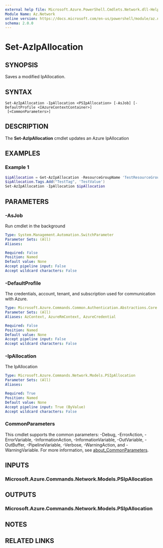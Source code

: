 ```yaml
---
external help file: Microsoft.Azure.PowerShell.Cmdlets.Network.dll-Help.xml
Module Name: Az.Network
online version: https://docs.microsoft.com/en-us/powershell/module/az.network/set-azipallocation
schema: 2.0.0
---
```


# Set-AzIpAllocation

## SYNOPSIS
Saves a modified IpAllocation.

## SYNTAX

```
Set-AzIpAllocation -IpAllocation <PSIpAllocation> [-AsJob] [-DefaultProfile <IAzureContextContainer>]
 [<CommonParameters>]
```

## DESCRIPTION
The **Set-AzIpAllocation** cmdlet updates an Azure IpAllocation

## EXAMPLES

### Example 1
```powershell
$ipAllocation = Get-AzIpAllocation -ResourceGroupName 'TestResourceGroup' -Name 'TestIpAllocation'
$ipAllocation.Tags.Add("TestTag", 'TestValue')
Set-AzIpAllocation -IpAllocation $ipAllocation
```

## PARAMETERS

### -AsJob
Run cmdlet in the background

```yaml
Type: System.Management.Automation.SwitchParameter
Parameter Sets: (All)
Aliases:

Required: False
Position: Named
Default value: None
Accept pipeline input: False
Accept wildcard characters: False
```

### -DefaultProfile
The credentials, account, tenant, and subscription used for communication with Azure.

```yaml
Type: Microsoft.Azure.Commands.Common.Authentication.Abstractions.Core.IAzureContextContainer
Parameter Sets: (All)
Aliases: AzContext, AzureRmContext, AzureCredential

Required: False
Position: Named
Default value: None
Accept pipeline input: False
Accept wildcard characters: False
```

### -IpAllocation
The IpAllocation

```yaml
Type: Microsoft.Azure.Commands.Network.Models.PSIpAllocation
Parameter Sets: (All)
Aliases:

Required: True
Position: Named
Default value: None
Accept pipeline input: True (ByValue)
Accept wildcard characters: False
```

### CommonParameters
This cmdlet supports the common parameters: -Debug, -ErrorAction, -ErrorVariable, -InformationAction, -InformationVariable, -OutVariable, -OutBuffer, -PipelineVariable, -Verbose, -WarningAction, and -WarningVariable. For more information, see [about_CommonParameters](http://go.microsoft.com/fwlink/?LinkID=113216).

## INPUTS

### Microsoft.Azure.Commands.Network.Models.PSIpAllocation

## OUTPUTS

### Microsoft.Azure.Commands.Network.Models.PSIpAllocation

## NOTES

## RELATED LINKS
